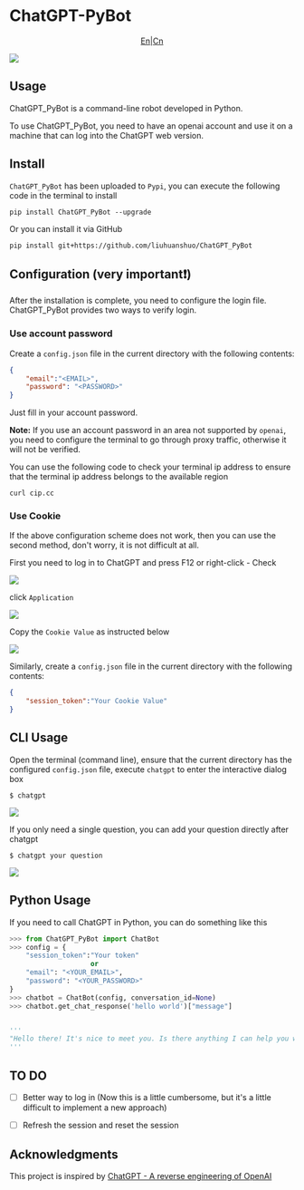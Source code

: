 # ChatGPT-PyBot

<p align="center"><a href="https://github.com/liuhuanshuo/ChatGPT_PyBot">En</a>|<a href="https://github.com/liuhuanshuo/ChatGPT_PyBot/blob/main/Docs/cn_doc.md">Cn</a></p>

![](https://pic.liuzaoqi.com/picgo/202212091444750.png)

## Usage

ChatGPT_PyBot is a command-line robot developed in Python.

To use ChatGPT_PyBot, you need to have an openai account and use it on a machine that can log into the ChatGPT web version.

## Install

`ChatGPT_PyBot` has been uploaded to `Pypi`, you can execute the following code in the terminal to install

```shell
pip install ChatGPT_PyBot --upgrade
```

Or you can install it via GitHub

```shell
pip install git+https://github.com/liuhuanshuo/ChatGPT_PyBot
```

## Configuration (very important❗️)

After the installation is complete, you need to configure the login file. ChatGPT_PyBot provides two ways to verify login.

### Use account password

Create a `config.json` file in the current directory with the following contents:

```json
{
    "email":"<EMAIL>",
    "password": "<PASSWORD>"
}
```

Just fill in your account password.

**Note:** If you use an account password in an area not supported by `openai`, you need to configure the terminal to go through proxy traffic, otherwise it will not be verified.

You can use the following code to check your terminal ip address to ensure that the terminal ip address belongs to the available region

```shell
curl cip.cc
```

### Use Cookie

If the above configuration scheme does not work, then you can use the second method, don't worry, it is not difficult at all.

First you need to log in to ChatGPT and press F12 or right-click - Check

![](https://pic.liuzaoqi.com/picgo/202212091104801.png)

click `Application`

![](https://pic.liuzaoqi.com/picgo/202212091105819.png)

Copy the `Cookie Value` as instructed below

![](https://pic.liuzaoqi.com/picgo/202212091107424.png)

Similarly, create a `config.json` file in the current directory with the following contents:

```json
{
    "session_token":"Your Cookie Value"
}
```

## CLI Usage

Open the terminal (command line), ensure that the current directory has the configured `config.json` file, execute `chatgpt` to enter the interactive dialog box

```shell
$ chatgpt
```

![](https://pic.liuzaoqi.com/picgo/202212091115468.png)

If you only need a single question, you can add your question directly after chatgpt

```shell
$ chatgpt your question
```

![](https://pic.liuzaoqi.com/picgo/202212091119492.png)

## Python Usage

If you need to call ChatGPT in Python, you can do something like this

```python
>>> from ChatGPT_PyBot import ChatBot
>>> config = {
    "session_token":"Your token"
    				or
    "email": "<YOUR_EMAIL>",
    "password": "<YOUR_PASSWORD>"
}
>>> chatbot = ChatBot(config, conversation_id=None)
>>> chatbot.get_chat_response('hello world')["message"]


'''
"Hello there! It's nice to meet you. Is there anything I can help you with today? I'm here to answer any questions you might have."
'''
```



## TO DO

- [ ] Better way to log in (Now this is a little cumbersome, but it's a little difficult to implement a new approach)
- [ ] Refresh the session and reset the session



## Acknowledgments

This project is inspired by [ChatGPT - A reverse engineering of OpenAI]( https://github.com/acheong08/ChatGPT)


